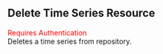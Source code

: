 ## Delete Time Series Resource
<span style="color:red">Requires Authentication</span>  
Deletes a time series from repository.
